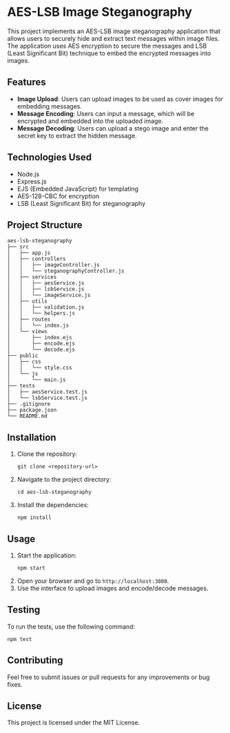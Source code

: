 # AES-LSB Image Steganography

This project implements an AES-LSB image steganography application that allows users to securely hide and extract text messages within image files. The application uses AES encryption to secure the messages and LSB (Least Significant Bit) technique to embed the encrypted messages into images.

## Features

- **Image Upload**: Users can upload images to be used as cover images for embedding messages.
- **Message Encoding**: Users can input a message, which will be encrypted and embedded into the uploaded image.
- **Message Decoding**: Users can upload a stego image and enter the secret key to extract the hidden message.

## Technologies Used

- Node.js
- Express.js
- EJS (Embedded JavaScript) for templating
- AES-128-CBC for encryption
- LSB (Least Significant Bit) for steganography

## Project Structure

```
aes-lsb-steganography
├── src
│   ├── app.js
│   ├── controllers
│   │   ├── imageController.js
│   │   └── steganographyController.js
│   ├── services
│   │   ├── aesService.js
│   │   ├── lsbService.js
│   │   └── imageService.js
│   ├── utils
│   │   ├── validation.js
│   │   └── helpers.js
│   ├── routes
│   │   └── index.js
│   └── views
│       ├── index.ejs
│       ├── encode.ejs
│       └── decode.ejs
├── public
│   ├── css
│   │   └── style.css
│   └── js
│       └── main.js
├── tests
│   ├── aesService.test.js
│   └── lsbService.test.js
├── .gitignore
├── package.json
└── README.md
```

## Installation

1. Clone the repository:
   ```
   git clone <repository-url>
   ```
2. Navigate to the project directory:
   ```
   cd aes-lsb-steganography
   ```
3. Install the dependencies:
   ```
   npm install
   ```

## Usage

1. Start the application:
   ```
   npm start
   ```
2. Open your browser and go to `http://localhost:3000`.
3. Use the interface to upload images and encode/decode messages.

## Testing

To run the tests, use the following command:
```
npm test
```

## Contributing

Feel free to submit issues or pull requests for any improvements or bug fixes.

## License

This project is licensed under the MIT License.